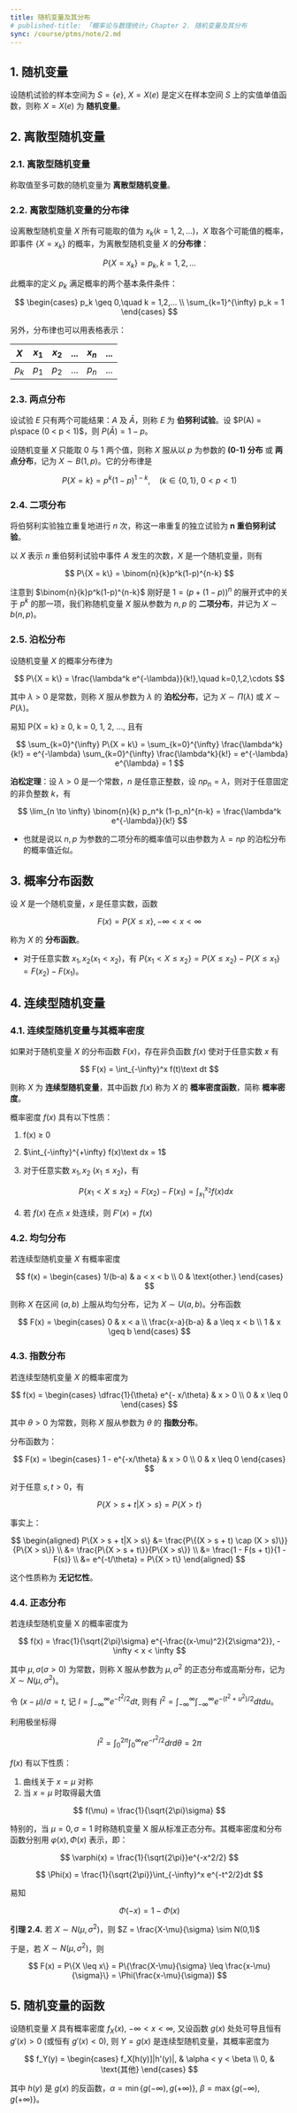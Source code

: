 ```yaml
---
title: 随机变量及其分布
# published-title: 「概率论与数理统计」Chapter 2. 随机变量及其分布
sync: /course/ptms/note/2.md
---
```


## 1. 随机变量

<span class="m-definition"></span> 设随机试验的样本空间为 $S = \{e\}$, $X = X(e)$ 是定义在样本空间 $S$ 上的实值单值函数，则称 $X = X(e)$ 为 **随机变量**。

## 2. 离散型随机变量

### 2.1. 离散型随机变量

<span class="m-definition"></span> 称取值至多可数的随机变量为 **离散型随机变量**。

### 2.2. 离散型随机变量的分布律

设离散型随机变量 $X$ 所有可能取的值为 $x_k (k = 1,2,...)$，$X$ 取各个可能值的概率，即事件 $\{X = x_k\}$ 的概率，为离散型随机变量 $X$ 的**分布律**：

$$
P\{X = x_k\} = p_k, k = 1,2,...
$$

此概率的定义 $p_k$ 满足概率的两个基本条件条件：

$$
\begin{cases}
p_k \geq 0,\quad k = 1,2,... \\
\sum_{k=1}^{\infty} p_k = 1
\end{cases}
$$

另外，分布律也可以用表格表示：

| $X$   | $x_1$ | $x_2$ | ... | $x_n$ | ... |
| ----- | ----- | ----- | --- | ----- | --- |
| $p_k$ | $p_1$ | $p_2$ | ... | $p_n$ | ... |

### 2.3. 两点分布

<span class="m-definition"></span> 设试验 $E$ 只有两个可能结果：$A$ 及 $\bar{A}$，则称 $E$ 为 **伯努利试验**。设 $P(A) = p\space (0 < p < 1)$，则 $P(\bar{A} )= 1 - p$。

<span class="m-definition"></span> 设随机变量 $X$ 只能取 $0$ 与 $1$ 两个值，则称 $X$ 服从以 $p$ 为参数的 **(0-1) 分布** 或 **两点分布**，记为 $X\sim B(1,p)$。它的分布律是

$$
P\{X = k\} = p^k(1-p)^{1-k}, \quad (k \in \{ 0,1 \},\ 0 < p < 1)
$$

### 2.4. 二项分布

<span class="m-definition"></span> 将伯努利实验独立重复地进行 $n$ 次，称这一串重复的独立试验为 **$\boldsymbol{n}$ 重伯努利试验**。

<span class="m-definition"></span> 以 $X$ 表示 $n$ 重伯努利试验中事件 $A$ 发生的次数，$X$ 是一个随机变量，则有

$$
P\{X = k\} = \binom{n}{k}p^k(1-p)^{n-k}
$$

注意到 $\binom{n}{k}p^k(1-p)^{n-k}$ 刚好是 $1=(p+(1-p))^n$ 的展开式中的关于 $p^k$ 的那一项，我们称随机变量 $X$ 服从参数为 $n,p$ 的 **二项分布**，并记为 $X \sim b(n,p)$。

### 2.5. 泊松分布

<span class="m-definition"></span> 设随机变量 $X$ 的概率分布律为

$$
P\{X = k\} = \frac{\lambda^k e^{-\lambda}}{k!},\quad k=0,1,2,\cdots
$$

其中 $\lambda>0$ 是常数，则称 $X$ 服从参数为 $\lambda$ 的 **泊松分布**，记为 $X\sim \Pi(\lambda)$ 或 $X\sim P(\lambda)$。

易知 P{X = k} ≥ 0, k = 0, 1, 2, ..., 且有

$$
\sum_{k=0}^{\infty} P\{X = k\} = \sum_{k=0}^{\infty} \frac{\lambda^k}{k!} = e^{-\lambda} \sum_{k=0}^{\infty} \frac{\lambda^k}{k!} = e^{-\lambda} e^{\lambda} = 1
$$

<span class="m-theorem"></span> **泊松定理**：设 $\lambda>0$ 是一个常数，$n$ 是任意正整数，设 $np_{n} = \lambda$，则对于任意固定的非负整数 $k$，有

$$
\lim_{n \to \infty} \binom{n}{k} p_n^k (1-p_n)^{n-k} = \frac{\lambda^k e^{-\lambda}}{k!}
$$

- 也就是说以 $n,p$ 为参数的二项分布的概率值可以由参数为 $\lambda=np$ 的泊松分布的概率值近似。

## 3. 概率分布函数

<span class="m-definition"></span> 设 $X$ 是一个随机变量，$x$ 是任意实数，函数

$$
F(x) = P\{X \leq x\}, -\infty < x < \infty
$$

称为 $X$ 的 **分布函数**。

- 对于任意实数 $x_1, x_2(x_1 < x_2)$，有 $P\{x_1 < X \leq x_2\} = P\{X \leq x_2\} - P\{X \leq x_1\} = F(x_2) - F(x_1)$。

## 4. 连续型随机变量

### 4.1. 连续型随机变量与其概率密度

<span class="m-definition"></span> 如果对于随机变量 $X$ 的分布函数 $F(x)$，存在非负函数 $f(x)$ 使对于任意实数 $x$ 有

$$
F(x) = \int_{-\infty}^x f(t)\text dt
$$

则称 $X$ 为 **连续型随机变量**，其中函数 $f(x)$ 称为 $X$ 的 **概率密度函数**，简称 **概率密度**。

概率密度 $f(x)$ 具有以下性质：

1. f(x) ≥ 0
2. $\int_{-\infty}^{+\infty} f(x)\text dx = 1$
3. 对于任意实数 $x_1,x_2\ (x_1\le x_2)$，有

   $$
   P\{x_1 < X \leq x_2\} = F(x_2) - F(x_1) = \int_{x_1}^{x_2} f(x)dx
   $$

4. 若 $f(x)$ 在点 $x$ 处连续，则 $F'(x) = f(x)$

### 4.2. 均匀分布

<span class="m-definition"></span> 若连续型随机变量 $X$ 有概率密度

$$
f(x) = \begin{cases}
1/(b-a) & a < x < b \\
0 & \text{other.}
\end{cases}
$$

则称 $X$ 在区间 $(a, b)$ 上服从均匀分布，记为 $X \sim U(a,b)$。分布函数

$$
F(x) = \begin{cases}
0 & x < a \\
\frac{x-a}{b-a} & a \leq x < b \\
1 & x \geq b
\end{cases}
$$

### 4.3. 指数分布

<span class="m-definition"></span> 若连续型随机变量 $X$ 的概率密度为

$$
f(x) = \begin{cases}
\dfrac{1}{\theta} e^{- x/\theta} & x > 0 \\
0 & x \leq 0
\end{cases}
$$

其中 $\theta > 0$ 为常数，则称 $X$ 服从参数为 $\theta$ 的 **指数分布**。

分布函数为：

$$
F(x) = \begin{cases}
1 - e^{-x/\theta} & x > 0 \\
0 & x \leq 0
\end{cases}
$$

对于任意 $s, t > 0$，有

$$
P\{X > s + t|X > s\} = P\{X > t\}
$$

事实上：

$$
\begin{aligned}
P\{X > s + t|X > s\} &= \frac{P\{(X > s + t) \cap (X > s)\}}{P\{X > s\}} \\
&= \frac{P\{X > s + t\}}{P\{X > s\}} \\
&= \frac{1 - F(s + t)}{1 - F(s)} \\
&= e^{-t/\theta} = P\{X > t\}
\end{aligned}
$$

这个性质称为 **无记忆性**。

### 4.4. 正态分布

若连续型随机变量 X 的概率密度为

$$
f(x) = \frac{1}{\sqrt{2\pi}\sigma} e^{-\frac{(x-\mu)^2}{2\sigma^2}}, -\infty < x < \infty
$$

其中 $\mu, \sigma(\sigma > 0)$ 为常数，则称 X 服从参数为 $\mu, \sigma^2$ 的正态分布或高斯分布，记为 $X \sim N(\mu, \sigma^2)$。

令 $(x-\mu)/\sigma = t$, 记 $I = \int_{-\infty}^{\infty} e^{-t^2/2} dt$, 则有 $I^2 = \int_{-\infty}^{\infty} \int_{-\infty}^{\infty} e^{-(t^2+u^2)/2} dtdu$。

利用极坐标得

$$
I^2 = \int_0^{2\pi} \int_0^{\infty} re^{-r^2/2} drd\theta = 2\pi
$$

$f(x)$ 有以下性质：

1. 曲线关于 $x = \mu$ 对称
2. 当 $x = \mu$ 时取得最大值

$$
f(\mu) = \frac{1}{\sqrt{2\pi}\sigma}
$$

特别的，当 $\mu = 0, \sigma = 1$ 时称随机变量 X 服从标准正态分布。其概率密度和分布函数分别用 $\varphi(x), \Phi(x)$ 表示，即：

$$
\varphi(x) = \frac{1}{\sqrt{2\pi}}e^{-x^2/2}
$$

$$
\Phi(x) = \frac{1}{\sqrt{2\pi}}\int_{-\infty}^x e^{-t^2/2}dt
$$

易知

$$
\Phi(-x) = 1 - \Phi(x)
$$

**引理 2.4.** 若 $X \sim N(\mu,\sigma^2)$，则 $Z = \frac{X-\mu}{\sigma} \sim N(0,1)$

于是，若 $X \sim N(\mu,\sigma^2)$，则

$$
F(x) = P\{X \leq x\} = P\{\frac{X-\mu}{\sigma} \leq \frac{x-\mu}{\sigma}\} = \Phi(\frac{x-\mu}{\sigma})
$$

## 5. 随机变量的函数

<span class="m-theorem"></span> 设随机变量 $X$ 具有概率密度 $f_X(x)$, $-\infty < x < \infty$, 又设函数 $g(x)$ 处处可导且恒有 $g'(x) > 0$ (或恒有 $g'(x) < 0$), 则 $Y = g(x)$ 是连续型随机变量，其概率密度为

$$
f_Y(y) = \begin{cases}
f_X[h(y)]|h'(y)|, & \alpha < y < \beta \\
0, & \text{其他}
\end{cases}
$$

其中 $h(y)$ 是 $g(x)$ 的反函数，$\alpha = \min\{g(-\infty), g(+\infty)\}$, $\beta = \max\{g(-\infty), g(+\infty)\}$。
